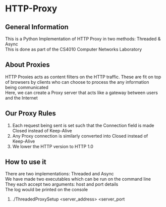 # HTTP-Proxy

## General Information
This is a Python Implementation of HTTP Proxy in two methods: Threaded & Async<br>
This is done as part of the CS4010 Computer Networks Laboratory<br>

## About Proxies
HTTP Proxies acts as content filters on the HTTP traffic. These are fit on top of browsers by clients who can choose to process the any information being communicated<br>
Here, we can create a Proxy server that acts like a gateway between users and the Internet<br>

## Our Proxy Rules
1. Each request being sent is set such that the Connection field is made Closed instead of Keep-Alive
2. Any Proxy connection is similarly converted into Closed instead of Keep-Alive
3. We lower the HTTP version to HTTP 1.0

## How to use it
There are two implementations: Threaded and Async<br>
We have made two executables which can be run on the command line<br>
They each accept two arguments: host and port details<br>
The log would be printed on the console<br>

1. ./ThreadedProxySetup <server_address> <server_port
